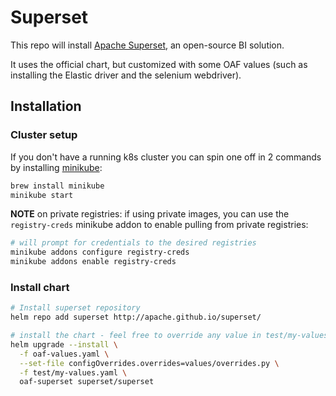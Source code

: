 # Superset

This repo will install [Apache Superset](https://superset.apache.org/), an open-source BI solution.

It uses the official chart, but customized with some OAF values (such as installing the Elastic driver and the selenium webdriver).

## Installation

### Cluster setup

If you don't have a running k8s cluster you can spin one off in 2 commands by installing [minikube](https://minikube.sigs.k8s.io/docs/):

```sh
brew install minikube
minikube start
```

__NOTE__ on private registries: if using private images, you can use the `registry-creds` minikube addon to enable pulling from private registries:

```sh
# will prompt for credentials to the desired registries
minikube addons configure registry-creds
minikube addons enable registry-creds
```

### Install chart

```sh
# Install superset repository
helm repo add superset http://apache.github.io/superset/

# install the chart - feel free to override any value in test/my-values.yaml
helm upgrade --install \
  -f oaf-values.yaml \
  --set-file configOverrides.overrides=values/overrides.py \
  -f test/my-values.yaml \
  oaf-superset superset/superset
```

